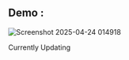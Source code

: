 ## Demo : 
![Screenshot 2025-04-24 014918](https://github.com/user-attachments/assets/d267a685-bf4b-4596-bb96-3ca959887eeb)

Currently Updating
